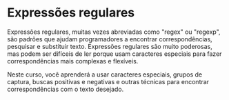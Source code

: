 # Expressões regulares

Expressões regulares, muitas vezes abreviadas como "regex" ou "regexp", são padrões que ajudam programadores a encontrar correspondências, pesquisar e substituir texto. Expressões regulares são muito poderosas, mas podem ser difíceis de ler porque usam caracteres especiais para fazer correspondências mais complexas e flexíveis.

Neste curso, você aprenderá a usar caracteres especiais, grupos de captura, buscas positivas e negativas e outras técnicas para encontrar correspondências com o texto desejado.